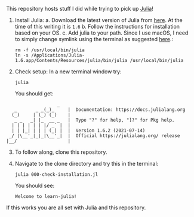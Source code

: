 This repository hosts stuff I did while trying to pick up [Julia](https://docs.julialang.org/en/v1/)!

1. Install Julia:
    a. Download the latest version of Julia from [here](https://julialang.org/downloads/). At the time of this writing it is `1.6`
    b. Follow the instructions for installation based on your OS.
    c. Add julia to your path.
       Since I use macOS, I need to simply change symlink using the terminal as suggested [here](https://julialang.org/downloads/platform/#optional_add_julia_to_path).:

    ```
    rm -f /usr/local/bin/julia
    ln -s /Applications/Julia-1.6.app/Contents/Resources/julia/bin/julia /usr/local/bin/julia
    ```

2. Check setup: 
    In a new terminal window try:
    ```
    julia
    ```

    You should get:
```
                   _
   _       _ _(_)_     |  Documentation: https://docs.julialang.org
  (_)     | (_) (_)    |
   _ _   _| |_  __ _   |  Type "?" for help, "]?" for Pkg help.
  | | | | | | |/ _` |  |
  | | |_| | | | (_| |  |  Version 1.6.2 (2021-07-14)
 _/ |\__'_|_|_|\__'_|  |  Official https://julialang.org/ release
|__/                   |

```

3. To follow along, clone this repository.

4. Navigate to the clone directory and try this in the terminal:
    ```
    julia 000-check-installation.jl 
    ```

    You should see:
    ```
    Welcome to learn-julia!
    ```
    

If this works you are all set with Julia and this repository.

